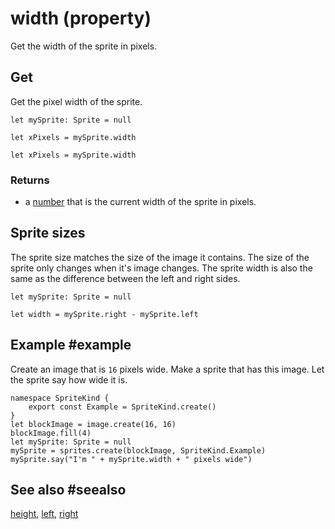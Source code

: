 # width (property)

Get the width of the sprite in pixels.

## Get

Get the pixel width of the sprite.

```block
let mySprite: Sprite = null

let xPixels = mySprite.width
```

```typescript-ignore
let xPixels = mySprite.width
```

### Returns

* a [number](/types/number) that is the current width of the sprite in pixels.

## Sprite sizes

The sprite size matches the size of the image it contains. The size of the sprite only changes when it's image changes. The sprite width is also the same as the difference between the left and right sides.

```block
let mySprite: Sprite = null

let width = mySprite.right - mySprite.left
```

## Example #example

Create an image that is `16` pixels wide. Make a sprite that has this image. Let the sprite say how wide it is.

```blocks
namespace SpriteKind {
    export const Example = SpriteKind.create()
}
let blockImage = image.create(16, 16)
blockImage.fill(4)
let mySprite: Sprite = null
mySprite = sprites.create(blockImage, SpriteKind.Example)
mySprite.say("I'm " + mySprite.width + " pixels wide") 
```

## See also #seealso

[height](/reference/sprites/sprite/height),
[left](/reference/sprites/sprite/left),
[right](/reference/sprites/sprite/right)

